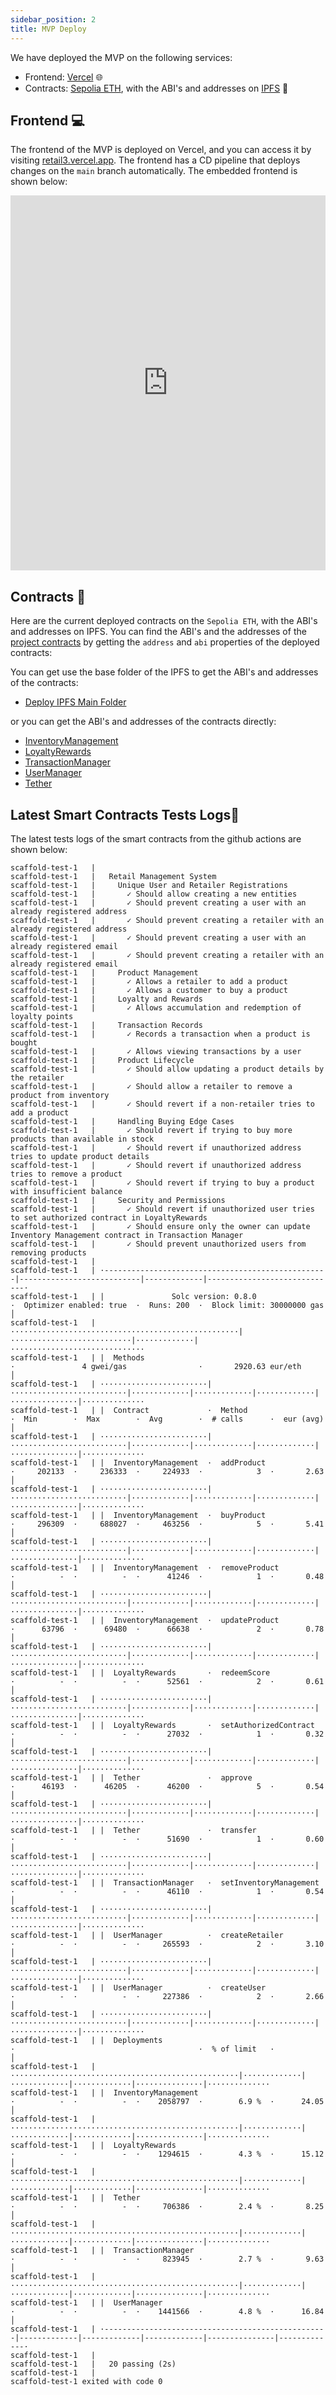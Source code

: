```yaml
---
sidebar_position: 2
title: MVP Deploy
---
```


We have deployed the MVP on the following services:

-   Frontend: [Vercel](https://vercel.com/) 🌐
-   Contracts: [Sepolia ETH](https://chainlist.org/chain/11155111), with the ABI's and addresses on [IPFS](https://ipfs.tech/) 🔗

## Frontend 💻

The frontend of the MVP is deployed on Vercel, and you can access it by visiting [retail3.vercel.app](https://retail3.vercel.app/). The frontend has a CD pipeline that deploys changes on the `main` branch automatically. The embedded frontend is shown below:

<iframe src="https://retail3.vercel.app/" width="100%" height="600" frameborder="0" allowfullscreen></iframe>

## Contracts 📄

Here are the current deployed contracts on the `Sepolia ETH`, with the ABI's and addresses on IPFS. You can find the ABI's and the addresses of the [project contracts](https://github.com/Luminate-Lumx/Retail3/tree/main/smartcontracts/packages/hardhat/contracts) by getting the `address` and `abi` properties of the deployed contracts:

You can get use the base folder of the IPFS to get the ABI's and addresses of the contracts:

-   [Deploy IPFS Main Folder](https://gateway.pinata.cloud/ipfs/QmX3B1GEdrRrnMYgRFz1hCMkkmK6UJNkBKtpKRhoUhtaGy)

or you can get the ABI's and addresses of the contracts directly:

-   [InventoryManagement](https://gateway.pinata.cloud/ipfs/QmX3B1GEdrRrnMYgRFz1hCMkkmK6UJNkBKtpKRhoUhtaGy/InventoryManagement.json)
-   [LoyaltyRewards](https://gateway.pinata.cloud/ipfs/QmX3B1GEdrRrnMYgRFz1hCMkkmK6UJNkBKtpKRhoUhtaGy/LoyaltyRewards.json)
-   [TransactionManager](https://gateway.pinata.cloud/ipfs/QmX3B1GEdrRrnMYgRFz1hCMkkmK6UJNkBKtpKRhoUhtaGy/TransactionManager.json)
-   [UserManager](https://gateway.pinata.cloud/ipfs/QmX3B1GEdrRrnMYgRFz1hCMkkmK6UJNkBKtpKRhoUhtaGy/UserManager.json)
-   [Tether](https://gateway.pinata.cloud/ipfs/QmX3B1GEdrRrnMYgRFz1hCMkkmK6UJNkBKtpKRhoUhtaGy/Tether.json)

## Latest Smart Contracts Tests Logs📜

The latest tests logs of the smart contracts from the github actions are shown below:

```shell
scaffold-test-1   |
scaffold-test-1   |   Retail Management System
scaffold-test-1   |     Unique User and Retailer Registrations
scaffold-test-1   |       ✓ Should allow creating a new entities
scaffold-test-1   |       ✓ Should prevent creating a user with an already registered address
scaffold-test-1   |       ✓ Should prevent creating a retailer with an already registered address
scaffold-test-1   |       ✓ Should prevent creating a user with an already registered email
scaffold-test-1   |       ✓ Should prevent creating a retailer with an already registered email
scaffold-test-1   |     Product Management
scaffold-test-1   |       ✓ Allows a retailer to add a product
scaffold-test-1   |       ✓ Allows a customer to buy a product
scaffold-test-1   |     Loyalty and Rewards
scaffold-test-1   |       ✓ Allows accumulation and redemption of loyalty points
scaffold-test-1   |     Transaction Records
scaffold-test-1   |       ✓ Records a transaction when a product is bought
scaffold-test-1   |       ✓ Allows viewing transactions by a user
scaffold-test-1   |     Product Lifecycle
scaffold-test-1   |       ✓ Should allow updating a product details by the retailer
scaffold-test-1   |       ✓ Should allow a retailer to remove a product from inventory
scaffold-test-1   |       ✓ Should revert if a non-retailer tries to add a product
scaffold-test-1   |     Handling Buying Edge Cases
scaffold-test-1   |       ✓ Should revert if trying to buy more products than available in stock
scaffold-test-1   |       ✓ Should revert if unauthorized address tries to update product details
scaffold-test-1   |       ✓ Should revert if unauthorized address tries to remove a product
scaffold-test-1   |       ✓ Should revert if trying to buy a product with insufficient balance
scaffold-test-1   |     Security and Permissions
scaffold-test-1   |       ✓ Should revert if unauthorized user tries to set authorized contract in LoyaltyRewards
scaffold-test-1   |       ✓ Should ensure only the owner can update Inventory Management contract in Transaction Manager
scaffold-test-1   |       ✓ Should prevent unauthorized users from removing products
scaffold-test-1   |
scaffold-test-1   | ·--------------------------------------------------|---------------------------|-------------|-----------------------------·
scaffold-test-1   | |               Solc version: 0.8.0                ·  Optimizer enabled: true  ·  Runs: 200  ·  Block limit: 30000000 gas  │
scaffold-test-1   | ···················································|···························|·············|······························
scaffold-test-1   | |  Methods                                         ·               4 gwei/gas                ·       2920.63 eur/eth       │
scaffold-test-1   | ························|··························|·············|·············|·············|···············|··············
scaffold-test-1   | |  Contract             ·  Method                  ·  Min        ·  Max        ·  Avg        ·  # calls      ·  eur (avg)  │
scaffold-test-1   | ························|··························|·············|·············|·············|···············|··············
scaffold-test-1   | |  InventoryManagement  ·  addProduct              ·     202133  ·     236333  ·     224933  ·            3  ·       2.63  │
scaffold-test-1   | ························|··························|·············|·············|·············|···············|··············
scaffold-test-1   | |  InventoryManagement  ·  buyProduct              ·     296309  ·     688027  ·     463256  ·            5  ·       5.41  │
scaffold-test-1   | ························|··························|·············|·············|·············|···············|··············
scaffold-test-1   | |  InventoryManagement  ·  removeProduct           ·          -  ·          -  ·      41246  ·            1  ·       0.48  │
scaffold-test-1   | ························|··························|·············|·············|·············|···············|··············
scaffold-test-1   | |  InventoryManagement  ·  updateProduct           ·      63796  ·      69480  ·      66638  ·            2  ·       0.78  │
scaffold-test-1   | ························|··························|·············|·············|·············|···············|··············
scaffold-test-1   | |  LoyaltyRewards       ·  redeemScore             ·          -  ·          -  ·      52561  ·            2  ·       0.61  │
scaffold-test-1   | ························|··························|·············|·············|·············|···············|··············
scaffold-test-1   | |  LoyaltyRewards       ·  setAuthorizedContract   ·          -  ·          -  ·      27032  ·            1  ·       0.32  │
scaffold-test-1   | ························|··························|·············|·············|·············|···············|··············
scaffold-test-1   | |  Tether               ·  approve                 ·      46193  ·      46205  ·      46200  ·            5  ·       0.54  │
scaffold-test-1   | ························|··························|·············|·············|·············|···············|··············
scaffold-test-1   | |  Tether               ·  transfer                ·          -  ·          -  ·      51690  ·            1  ·       0.60  │
scaffold-test-1   | ························|··························|·············|·············|·············|···············|··············
scaffold-test-1   | |  TransactionManager   ·  setInventoryManagement  ·          -  ·          -  ·      46110  ·            1  ·       0.54  │
scaffold-test-1   | ························|··························|·············|·············|·············|···············|··············
scaffold-test-1   | |  UserManager          ·  createRetailer          ·          -  ·          -  ·     265593  ·            2  ·       3.10  │
scaffold-test-1   | ························|··························|·············|·············|·············|···············|··············
scaffold-test-1   | |  UserManager          ·  createUser              ·          -  ·          -  ·     227386  ·            2  ·       2.66  │
scaffold-test-1   | ························|··························|·············|·············|·············|···············|··············
scaffold-test-1   | |  Deployments                                     ·                                         ·  % of limit   ·             │
scaffold-test-1   | ···················································|·············|·············|·············|···············|··············
scaffold-test-1   | |  InventoryManagement                             ·          -  ·          -  ·    2058797  ·        6.9 %  ·      24.05  │
scaffold-test-1   | ···················································|·············|·············|·············|···············|··············
scaffold-test-1   | |  LoyaltyRewards                                  ·          -  ·          -  ·    1294615  ·        4.3 %  ·      15.12  │
scaffold-test-1   | ···················································|·············|·············|·············|···············|··············
scaffold-test-1   | |  Tether                                          ·          -  ·          -  ·     706386  ·        2.4 %  ·       8.25  │
scaffold-test-1   | ···················································|·············|·············|·············|···············|··············
scaffold-test-1   | |  TransactionManager                              ·          -  ·          -  ·     823945  ·        2.7 %  ·       9.63  │
scaffold-test-1   | ···················································|·············|·············|·············|···············|··············
scaffold-test-1   | |  UserManager                                     ·          -  ·          -  ·    1441566  ·        4.8 %  ·      16.84  │
scaffold-test-1   | ·--------------------------------------------------|-------------|-------------|-------------|---------------|-------------·
scaffold-test-1   |
scaffold-test-1   |   20 passing (2s)
scaffold-test-1   |
scaffold-test-1 exited with code 0
```
